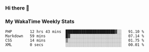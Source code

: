### Hi there 👋

<!--
**royschrauwen/royschrauwen** is a ✨ _special_ ✨ repository because its `README.md` (this file) appears on your GitHub profile.

Here are some ideas to get you started:

- 🔭 I’m currently working on ...
- 🌱 I’m currently learning ...
- 👯 I’m looking to collaborate on ...
- 🤔 I’m looking for help with ...
- 💬 Ask me about ...
- 📫 How to reach me: ...
- 😄 Pronouns: ...
- ⚡ Fun fact: ...
-->


### My WakaTime Weekly Stats
<!--START_SECTION:waka-->

```text
PHP        12 hrs 43 mins  ██████████████████████▓░░   91.10 %
Markdown   59 mins         █▓░░░░░░░░░░░░░░░░░░░░░░░   07.14 %
CSS        14 mins         ▒░░░░░░░░░░░░░░░░░░░░░░░░   01.75 %
XML        0 secs          ░░░░░░░░░░░░░░░░░░░░░░░░░   00.01 %
```

<!--END_SECTION:waka-->
